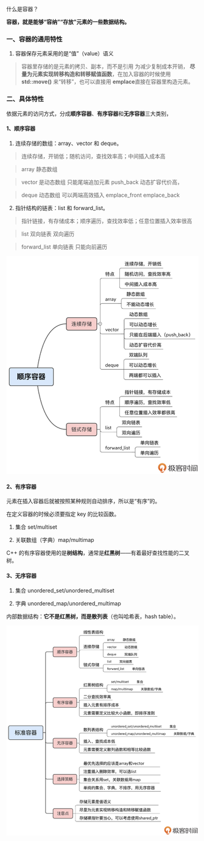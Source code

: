什么是容器？

**容器，就是能够“容纳”“存放”元素的一些数据结构。**


### 一、容器的通用特性

1. 容器保存元素采用的是“值”（value）语义

> 容器里存储的是元素的拷贝、副本，而不是引用
> 为减少复制成本开销， **尽量为元素实现转移构造和转移赋值函数**，在加入容器的时候使用 **std::move()** 来“转移”，也可以直接用 **emplace**直接在容器里构造元素。

### 二、具体特性

依据元素的访问方式，分成**顺序容器**、**有序容器**和**无序容器**三大类别，

#### 1、顺序容器

1. 连续存储的数组：array、vector 和 deque。

>连续存储，开销低；随机访问，查找效率高；中间插入成本高
 
> array 静态数组

> vector 是动态数组 只能尾端追加元素 push_back   动态扩容代价高，

> deque 动态数组 可以两端高效插入 emplace_front  emplace_back  



2. 指针结构的链表：list 和 forward_list。

> 指针链接，有存储成本；顺序遍历，查找效率低；任意位置插入效率很高

> list 双向链表 双向遍历

> forward_list 单向链表 只能向前遍历


![some](https://github.com/jancywen/Falcon/blob/master/doc/Chrono's%20C%2B%2B%20notes/%E9%A1%BA%E5%BA%8F%E5%AE%B9%E5%99%A8.jpg)

#### 2、有序容器

元素在插入容器后就被按照某种规则自动排序，所以是“有序”的。

在定义容器的时候必须要指定 key 的比较函数。

1. 集合 set/multiset

2. 关联数组（字典）map/multimap

C++ 的有序容器使用的是**树结构**，通常是**红黑树**——有着最好查找性能的二叉树。

#### 3、无序容器

1. 集合 unordered_set/unordered_multiset

2. 字典 unordered_map/unordered_multimap

内部数据结构：**它不是红黑树，而是散列表**（也叫哈希表，hash table）。


![some](https://github.com/jancywen/Falcon/blob/master/doc/Chrono's%20C%2B%2B%20notes/%E6%A0%87%E5%87%86%E5%AE%B9%E5%99%A8.jpg)

